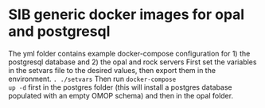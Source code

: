 # SIB generic docker images for opal and postgresql

The yml folder contains example docker-compose configuration for 1) the postgresql database and 2) the opal and rock servers
First set the variables in the setvars file to the desired values, then export them in the environment.
<code>. ./setvars</code>
Then run <code>docker-compose up -d</code> first in the postgres folder (this will install a postgres database populated with an empty OMOP schema) and then in the opal folder.
